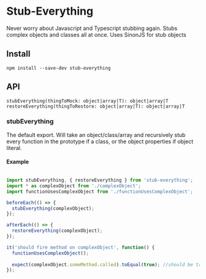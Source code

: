 # Stub-Everything
Never worry about Javascript and Typescript stubbing again. Stubs complex objects and classes all at once. Uses SinonJS for stub objects

## Install

`npm install --save-dev stub-everything`

## API

```stubEverything(thingToMock: object|array|T): object|array|T```
```restoreEverything(thingToRestore: object|array|T): object|array|T```

### stubEverything

The default export. Will take an object/class/array and recursively stub every function in the prototype if a class, or the object properties if object literal.

#### Example

```javascript

import stubEverything, { restoreEverything } from 'stub-everything';
import * as complexObject from './complexObject';
import functionUsesComplexObject from './functionUsesComplexObject';

beforeEach(() => {
  stubEverything(complexObject);
});

afterEach(() => {
  restoreEverything(complexObject);
});

it('should fire method on complexObject', function() {
  functionUsesComplexObject();
  
  expect(complexObject.someMethod.called).toEqual(true); //should be true
});


```
